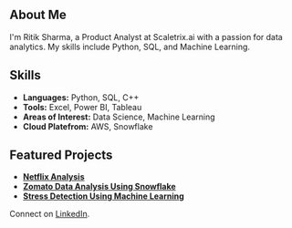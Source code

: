 ## About Me
I'm Ritik Sharma, a Product Analyst at Scaletrix.ai with a passion for data analytics. My skills include Python, SQL, and Machine Learning.

## Skills
- **Languages:** Python, SQL, C++
- **Tools:** Excel, Power BI, Tableau
- **Areas of Interest:** Data Science, Machine Learning
- **Cloud Platefrom:** AWS, Snowflake

## Featured Projects
- **[Netflix Analysis](https://github.com/ritik2107sh/NETFLIX-ANALYSIS)**
- **[Zomato Data Analysis Using Snowflake](https://github.com/ritik2107sh/Zomato-Data-Analysis-Using-Snowflake)**
- **[Stress Detection Using Machine Learning](https://github.com/ritik2107sh/Stress-Detection-Using-Machine-Learning)**

Connect on [LinkedIn](https://www.linkedin.com/in/ritik-sharma-87543a234/).
